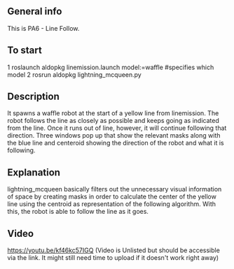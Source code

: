## General info
This is PA6 - Line Follow.

## To start
1 roslaunch aldopkg linemission.launch model:=waffle #specifies which model
2 rosrun aldopkg lightning_mcqueen.py 

## Description
It spawns a waffle robot at the start of a yellow line from linemission. The robot follows the line as closely as possible and keeps going as indicated from the line. Once it runs out of line, however, it will continue following that direction. Three windows pop up that show the relevant masks along with the blue line and centeroid showing the direction of the robot and what it is following.
 
## Explanation
lightning_mcqueen basically filters out the unnecessary visual information of space by creating masks in order to calculate the center of the yellow line using the centroid as representation of the following algorithm. With this, the robot is able to follow the line as it goes.

## Video
https://youtu.be/kf46kc57IGQ 
(Video is Unlisted but should be accessible via the link. It might still need time to upload if it doesn't work right away)
